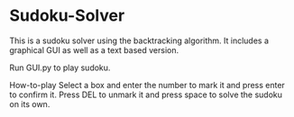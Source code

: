 # Sudoku-Solver
This is a sudoku solver using the backtracking algorithm. It includes a graphical GUI as well as a text based version.

Run GUI.py to play sudoku.

How-to-play
Select a box and enter the number to mark it and press enter to confirm it. Press DEL to unmark it and press space to solve the sudoku on its own.
